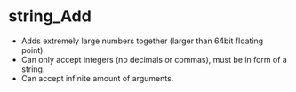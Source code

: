 string_Add
==========

 * Adds extremely large numbers together (larger than 64bit floating point).  
 * Can only accept integers (no decimals or commas), must be in form of a string.  
 * Can accept infinite amount of arguments.  
